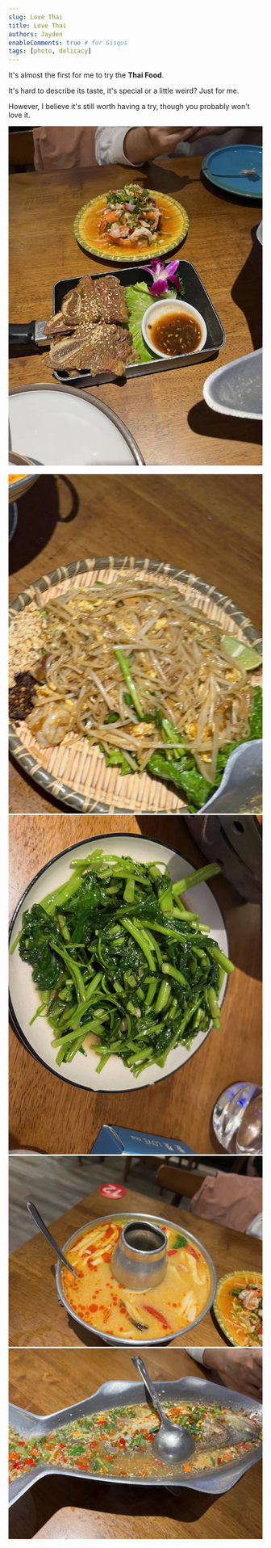```yaml
---
slug: Love Thai
title: Love Thai
authors: Jayden
enableComments: true # for Gisqus
tags: [photo, delicacy]
---
```


It's almost the first for me to try the **Thai Food**. 

It's hard to describe its taste, it's special or a little weird? Just for me. 

However, I believe it's still worth having a try, though you probably won't love it.

![](assets/IMG_2911.jpeg)
<!--truncate-->
![](assets/IMG_2909.jpeg)
![](assets/IMG_2908.jpeg)
![](assets/IMG_2907.jpeg)
![](assets/IMG_2905.jpeg)